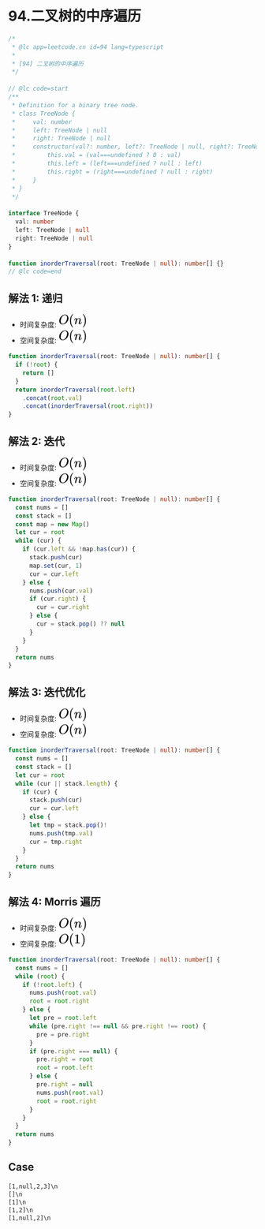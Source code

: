 # 94.二叉树的中序遍历

```ts
/*
 * @lc app=leetcode.cn id=94 lang=typescript
 *
 * [94] 二叉树的中序遍历
 */

// @lc code=start
/**
 * Definition for a binary tree node.
 * class TreeNode {
 *     val: number
 *     left: TreeNode | null
 *     right: TreeNode | null
 *     constructor(val?: number, left?: TreeNode | null, right?: TreeNode | null) {
 *         this.val = (val===undefined ? 0 : val)
 *         this.left = (left===undefined ? null : left)
 *         this.right = (right===undefined ? null : right)
 *     }
 * }
 */

interface TreeNode {
  val: number
  left: TreeNode | null
  right: TreeNode | null
}

function inorderTraversal(root: TreeNode | null): number[] {}
// @lc code=end
```

## 解法 1: 递归

- 时间复杂度: <!-- $O(n)$ --> <img style="transform: translateY(0.1em); background: white;" src="./svg/o-n.svg" alt="O(n)">
- 空间复杂度: <!-- $O(n)$ --> <img style="transform: translateY(0.1em); background: white;" src="./svg/o-n.svg" alt="O(n)">

```ts
function inorderTraversal(root: TreeNode | null): number[] {
  if (!root) {
    return []
  }
  return inorderTraversal(root.left)
    .concat(root.val)
    .concat(inorderTraversal(root.right))
}
```

## 解法 2: 迭代

- 时间复杂度: <!-- $O(n)$ --> <img style="transform: translateY(0.1em); background: white;" src="./svg/o-n.svg" alt="O(n)">
- 空间复杂度: <!-- $O(n)$ --> <img style="transform: translateY(0.1em); background: white;" src="./svg/o-n.svg" alt="O(n)">

```ts
function inorderTraversal(root: TreeNode | null): number[] {
  const nums = []
  const stack = []
  const map = new Map()
  let cur = root
  while (cur) {
    if (cur.left && !map.has(cur)) {
      stack.push(cur)
      map.set(cur, 1)
      cur = cur.left
    } else {
      nums.push(cur.val)
      if (cur.right) {
        cur = cur.right
      } else {
        cur = stack.pop() ?? null
      }
    }
  }
  return nums
}
```

## 解法 3: 迭代优化

- 时间复杂度: <!-- $O(n)$ --> <img style="transform: translateY(0.1em); background: white;" src="./svg/o-n.svg" alt="O(n)">
- 空间复杂度: <!-- $O(n)$ --> <img style="transform: translateY(0.1em); background: white;" src="./svg/o-n.svg" alt="O(n)">

```ts
function inorderTraversal(root: TreeNode | null): number[] {
  const nums = []
  const stack = []
  let cur = root
  while (cur || stack.length) {
    if (cur) {
      stack.push(cur)
      cur = cur.left
    } else {
      let tmp = stack.pop()!
      nums.push(tmp.val)
      cur = tmp.right
    }
  }
  return nums
}
```

## 解法 4: Morris 遍历

- 时间复杂度: <!-- $O(n)$ --> <img style="transform: translateY(0.1em); background: white;" src="./svg/o-n.svg" alt="O(n)">
- 空间复杂度: <!-- $O(1)$ --> <img style="transform: translateY(0.1em); background: white;" src="./svg/o-1.svg" alt="O(1)">

```ts
function inorderTraversal(root: TreeNode | null): number[] {
  const nums = []
  while (root) {
    if (!root.left) {
      nums.push(root.val)
      root = root.right
    } else {
      let pre = root.left
      while (pre.right !== null && pre.right !== root) {
        pre = pre.right
      }
      if (pre.right === null) {
        pre.right = root
        root = root.left
      } else {
        pre.right = null
        nums.push(root.val)
        root = root.right
      }
    }
  }
  return nums
}
```

## Case

```text
[1,null,2,3]\n
[]\n
[1]\n
[1,2]\n
[1,null,2]\n
```
